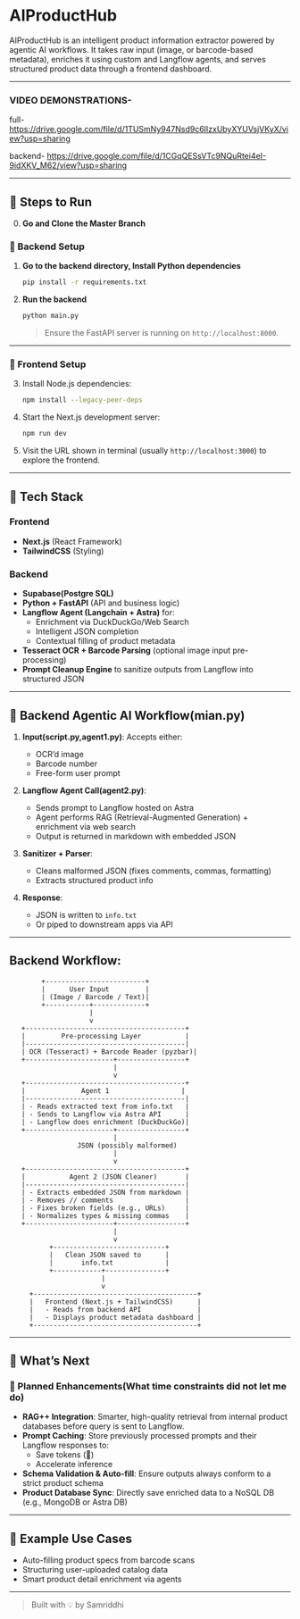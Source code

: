 # AIProductHub


AIProductHub is an intelligent product information extractor powered by agentic AI workflows. It takes raw input (image,  or barcode-based metadata), enriches it using custom and Langflow agents, and serves structured product data through a frontend dashboard.

---



### VIDEO DEMONSTRATIONS-

full- https://drive.google.com/file/d/1TUSmNy947Nsd9c6lIzxUbyXYUVsjVKyX/view?usp=sharing

backend- https://drive.google.com/file/d/1CGqQESsVTc9NQuRtei4eI-9idXKV_M62/view?usp=sharing

---

## 🚀 Steps to Run

0. **Go and Clone the Master Branch**

### 🧱 Backend Setup

1. **Go to the backend directory, Install Python dependencies**
   ```bash
   pip install -r requirements.txt
   ```

2. **Run the backend**
   ```bash
   python main.py
   ```
   > Ensure the FastAPI server is running on `http://localhost:8000`.

---

### 🎨 Frontend Setup

3. Install Node.js dependencies:
   ```bash
   npm install --legacy-peer-deps
   ```

4. Start the Next.js development server:
   ```bash
   npm run dev
   ```

5. Visit the URL shown in terminal (usually `http://localhost:3000`) to explore the frontend.

---

## 🧰 Tech Stack

### Frontend
- **Next.js** (React Framework)
- **TailwindCSS** (Styling)

### Backend
- **Supabase(Postgre SQL)**
- **Python + FastAPI** (API and business logic)
- **Langflow Agent (Langchain + Astra)** for:
  - Enrichment via DuckDuckGo/Web Search
  - Intelligent JSON completion
  - Contextual filling of product metadata
- **Tesseract OCR + Barcode Parsing** (optional image input pre-processing)
- **Prompt Cleanup Engine** to sanitize outputs from Langflow into structured JSON

---

## 🔁 Backend Agentic AI Workflow(mian.py)

1. **Input(script.py,agent1.py)**: Accepts either:
   - OCR’d image
   - Barcode number
   - Free-form user prompt

2. **Langflow Agent Call(agent2.py)**:
   - Sends prompt to Langflow hosted on Astra
   - Agent performs RAG (Retrieval-Augmented Generation) + enrichment via web search
   - Output is returned in markdown with embedded JSON

3. **Sanitizer + Parser**:
   - Cleans malformed JSON (fixes comments, commas, formatting)
   - Extracts structured product info

4. **Response**:
   - JSON is written to `info.txt`
   - Or piped to downstream apps via API

---


## Backend Workflow:

            +-------------------------+
            |      User Input         |
            | (Image / Barcode / Text)|
            +-----------+-------------+
                        |
                        v
       +----------------------------------------+
       |         Pre-processing Layer           |
       |----------------------------------------|
       | OCR (Tesseract) + Barcode Reader (pyzbar)|
       +----------------------+-----------------+
                              |
                              v
       +----------------------------------------+
       |              Agent 1                  |
       |----------------------------------------|
       | - Reads extracted text from info.txt   |
       | - Sends to Langflow via Astra API      |
       | - Langflow does enrichment (DuckDuckGo)|
       +----------------------+-----------------+
                              |
                     JSON (possibly malformed)
                              |
                              v
       +----------------------------------------+
       |           Agent 2 (JSON Cleaner)       |
       |----------------------------------------|
       | - Extracts embedded JSON from markdown |
       | - Removes // comments                  |
       | - Fixes broken fields (e.g., URLs)     |
       | - Normalizes types & missing commas    |
       +----------------------+-----------------+
                              |
                              v
              +----------------------------+
              |   Clean JSON saved to      |
              |       info.txt             |
              +------------+---------------+
                           |
                           v
         +-----------------------------------------+
         |   Frontend (Next.js + TailwindCSS)      |
         |   - Reads from backend API              |
         |   - Displays product metadata dashboard |
         +-----------------------------------------+


---

## 🌱 What’s Next

### 🔮 Planned Enhancements(What time constraints did not let me do)

- **RAG++ Integration**: Smarter, high-quality retrieval from internal product databases before query is sent to Langflow.
- **Prompt Caching**: Store previously processed prompts and their Langflow responses to:
  - Save tokens (💸)
  - Accelerate inference
- **Schema Validation & Auto-fill**: Ensure outputs always conform to a strict product schema
- **Product Database Sync**: Directly save enriched data to a NoSQL DB (e.g., MongoDB or Astra DB)

---

## 🧠 Example Use Cases

- Auto-filling product specs from barcode scans
- Structuring user-uploaded catalog data
- Smart product detail enrichment via agents

---


> Built with 💡 by Samriddhi



